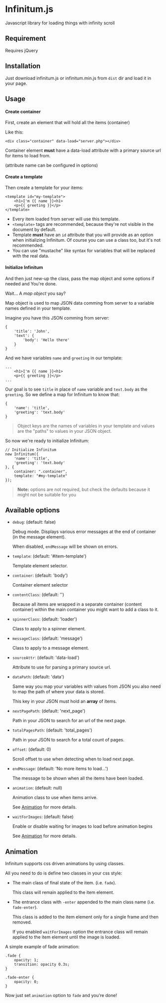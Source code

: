 # Infinitum.js

Javascript library for loading things with infinity scroll

## Requirement

Requires jQuery

## Installation

Just download infinitum.js or infinitum.min.js from `dist` dir
and load it in your page.

## Usage

#### Create container

First, create an element that will hold all the items (container)

Like this:

    <div class="container" data-load="server.php"></div>

Container element **must** have a data-load attribute
with a primary source url for items to load from.

(attribute name can be configured in options)

#### Create a template

Then create a template for your items:

    <template id="my-template">
        <h1>I'm {{ name }}<h1>
        <p>{{ greeting }}</p>
    </template>

 - Every item loaded from server will use this template.
 - `<template>` tags are recommended, because they're not
   visible in the document by default.
 - Template **must** have an `id` attribute that you will provide
   as an option when initializing Infinitum. Of course you can use
   a class too, but it's not recommended.
 - You can use "mustache" like syntax for variables
   that will be replaced with the real data.

#### Initialize Infinitum

And then just new-up the class, pass the map object
and some options if needed and You're done.

Wait... A *map object* you say?

Map object is used to map JSON data comming from server
to a variable names defined in your template.

Imagine you have this JSON comming from server:

    {
        'title': 'John',
        'text': {
            'body': 'Hello there'
        }
    }

And we have variables `name` and `greeting` in our template:

    ...
        <h1>I'm {{ name }}<h1>
        <p>{{ greeting }}</p>
    ...

Our goal is to see `title` in place of `name` variable and
`text.body` as the `greeting`. So we define a map for Infinitum
to know that:

    {
        'name': 'title',
        'greeting': 'text.body'
    }

> Object keys are the names of variables in your template and
> values are the "paths" to values in your JSON object.

So now we're ready to initialize Infinitum:

    // Initialize Infinitum
    new Infinitum({
        'name': 'title',
        'greeting': 'text.body'
    }, {
        container: ".container",
        template: "#my-template"
    });

> **Note:** options are not required, but check
> the defaults because it might not be suitable for you

## Available options

 - `debug`: (default: false)

   Debug mode. Displays various error messages at the
   end of container (in the message element).

   When disabled, `endMessage` will be shown on errors.

 - `template`: (default: '#item-template')

   Template element selector.

 - `container`: (default: 'body')

   Container element selector

 - `contentClass`: (default: '')

   Because all items are wrapped in a separate container
   (content container) within the main container you might
   want to add a class to it.

 - `spinnerClass`: (default: 'loader')

   Class to apply to a spinner element.

 - `messageClass`: (default: 'message')

   Class to apply to a message element.

 - `sourceAttr`: (default: 'data-load')

   Attribute to use for parsing a primary source url.

 - `dataPath`: (default: 'data')

   Same way you map your variables with values from JSON
   you also need to map the path of where your data is stored.

   This key in your JSON must hold an **array** of items.

 - `nextPagePath`: (default: 'next_page')

   Path in your JSON to search for an url of the next page.

 - `totalPagesPath`: (default: 'total_pages')

   Path in your JSON to search for a total count of pages.

 - `offset`: (default: 0)

   Scroll offset to use when detecting when to load next page.

 - `endMessage`: (default: 'No more items to load...')

   The message to be shown when all the items have been loaded.

 - `animation`: (default: null)

   Animation class to use when items arrive.

   See [Animation](#Animation) for more details.

 - `waitForImages`: (default: false)

   Enable or disable waiting for images to load
   before animation begins

   See [Animation](#Animation) for more details.

## Animation

Infinitum supports css driven animations by using classes.

All you need to do is define two classes in your css style:
 - The main class of final state of the item. (i.e. `fade`).

   This class will remain applied to the item element.
 - The entrance class with `-enter` appended to the main class name (i.e. `fade-enter`).

   This class is added to the item element only for a single frame and then removed.

   If you enabled `waitForImages` option the entrance class will remain applied
   to the item element until the image is loaded.

A simple example of fade animation:

    .fade {
        opacity: 1;
        transition: opacity 0.3s;
    }

    .fade-enter {
        opacity: 0;
    }

Now just set `animation` option to `fade` and you're done!